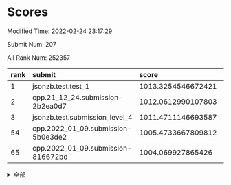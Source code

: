 # Scores

Modified Time: 2022-02-24 23:17:29

Submit Num: 207

All Rank Num: 252357

| rank |               submit               |       score        |       sigma        | pk_num |
| :--- | :--------------------------------- | :----------------- | :----------------- | :----- |
| 1    | jsonzb.test.test_1                 | 1013.3254546672421 | 0.8064458261152283 | 4876   |
| 2    | cpp.21_12_24.submission-2b2ea0d7   | 1012.0612990107803 | 0.801629469974113  | 4874   |
| 3    | jsonzb.test.submission_level_4     | 1011.4711146693587 | 0.7881912218996946 | 4878   |
| 54   | cpp.2022_01_09.submission-5b0e3de2 | 1005.4733667809812 | 0.7233823556467579 | 4878   |
| 65   | cpp.2022_01_09.submission-816672bd | 1004.069927865426  | 0.7158047808406132 | 4873   |


<details>
<summary>全部</summary>

| rank |                 submit                 |       score        |       sigma        | pk_num |
| :--- | :------------------------------------- | :----------------- | :----------------- | :----- |
| 1    | jsonzb.test.test_1                     | 1013.3254546672421 | 0.8064458261152283 | 4876   |
| 2    | cpp.21_12_24.submission-2b2ea0d7       | 1012.0612990107803 | 0.801629469974113  | 4874   |
| 3    | jsonzb.test.submission_level_4         | 1011.4711146693587 | 0.7881912218996946 | 4878   |
| 4    | gobigger.level_3.submission_level_3_40 | 1011.2472159610729 | 0.7605439148402354 | 4881   |
| 5    | gobigger.level_3.submission_level_3_34 | 1011.1305800208788 | 0.770778532966233  | 4880   |
| 6    | gobigger.level_3.submission_level_3_36 | 1010.9186865182614 | 0.7613383618932834 | 4870   |
| 7    | gobigger.level_3.submission_level_3_11 | 1010.8998186485225 | 0.7914014555224634 | 4876   |
| 8    | gobigger.level_3.submission_level_3_33 | 1010.8761058095326 | 0.76901566007328   | 4876   |
| 9    | gobigger.level_3.submission_level_3_15 | 1010.8735497064396 | 0.7565258349168236 | 4875   |
| 10   | gobigger.level_3.submission_level_3_1  | 1010.8003209460346 | 0.7717257077781275 | 4874   |
| 11   | gobigger.level_3.submission_level_3_38 | 1010.7374139513026 | 0.7541520182125805 | 4874   |
| 12   | gobigger.level_3.submission_level_3_45 | 1010.549443135204  | 0.7680448423724239 | 4881   |
| 13   | gobigger.level_3.submission_level_3_27 | 1010.5468974633474 | 0.7445726322797033 | 4875   |
| 14   | gobigger.level_3.submission_level_3_43 | 1010.5010789400758 | 0.7737831515871448 | 4885   |
| 15   | gobigger.level_3.submission_level_3_30 | 1010.4753094804288 | 0.7433206023944714 | 4875   |
| 16   | gobigger.level_3.submission_level_3_21 | 1010.3832546246286 | 0.7553485509060969 | 4874   |
| 17   | gobigger.level_3.submission_level_3_3  | 1010.377375664833  | 0.7722003741849949 | 4874   |
| 18   | gobigger.level_3.submission_level_3_0  | 1010.3203450907366 | 0.7535508092259586 | 4873   |
| 19   | gobigger.level_3.submission_level_3_24 | 1010.303310877466  | 0.7457644390476907 | 4877   |
| 20   | gobigger.level_3.submission_level_3_2  | 1010.2857666967143 | 0.7391417983022444 | 4871   |
| 21   | gobigger.level_3.submission_level_3_17 | 1010.2841816587369 | 0.7667207345954363 | 4875   |
| 22   | gobigger.level_3.submission_level_3_7  | 1010.2074955575018 | 0.751418310080971  | 4880   |
| 23   | gobigger.level_3.submission_level_3_25 | 1010.1555502991428 | 0.7458051598469109 | 4876   |
| 24   | gobigger.level_3.submission_level_3_20 | 1010.1243638794006 | 0.7370936354596485 | 4869   |
| 25   | gobigger.level_3.submission_level_3_37 | 1010.0895265156156 | 0.7763526920001104 | 4877   |
| 26   | gobigger.level_3.submission_level_3_47 | 1009.9854254794882 | 0.7655083439157633 | 4877   |
| 27   | gobigger.level_3.submission_level_3_35 | 1009.9569971708514 | 0.77922167391919   | 4879   |
| 28   | gobigger.level_3.submission_level_3_41 | 1009.9251602379152 | 0.7594317674317849 | 4879   |
| 29   | gobigger.level_3.submission_level_3_48 | 1009.923184027811  | 0.7452353780183122 | 4877   |
| 30   | gobigger.level_3.submission_level_3_28 | 1009.8623697657598 | 0.7492791151902793 | 4883   |
| 31   | gobigger.level_3.submission_level_3_46 | 1009.8310226733868 | 0.7508872624648791 | 4882   |
| 32   | gobigger.level_3.submission_level_3_42 | 1009.8167300268843 | 0.760521399077484  | 4873   |
| 33   | gobigger.level_3.submission_level_3_4  | 1009.7445635824995 | 0.7616793278887413 | 4878   |
| 34   | gobigger.level_3.submission_level_3_6  | 1009.6521091876373 | 0.7582795243040301 | 4875   |
| 35   | gobigger.level_3.submission_level_3_13 | 1009.5643548058375 | 0.7549815320824604 | 4876   |
| 36   | gobigger.level_3.submission_level_3_18 | 1009.5023886618299 | 0.738640480267763  | 4875   |
| 37   | gobigger.level_3.submission_level_3_12 | 1009.4531914060963 | 0.7733047066182719 | 4872   |
| 38   | gobigger.level_3.submission_level_3_10 | 1009.447975856848  | 0.7613359831326505 | 4872   |
| 39   | gobigger.level_3.submission_level_3_29 | 1009.4434131654566 | 0.7537099028705634 | 4874   |
| 40   | gobigger.level_3.submission_level_3_23 | 1009.4340150814505 | 0.7504712349432353 | 4875   |
| 41   | gobigger.level_3.submission_level_3_9  | 1009.3857750806432 | 0.7497786584208866 | 4872   |
| 42   | gobigger.level_3.submission_level_3_39 | 1009.201315666021  | 0.742715026572444  | 4880   |
| 43   | gobigger.level_3.submission_level_3_19 | 1009.0200588071397 | 0.7532179124500448 | 4872   |
| 44   | gobigger.level_3.submission_level_3_5  | 1008.9593150205059 | 0.7446678218000152 | 4879   |
| 45   | gobigger.level_3.submission_level_3_31 | 1008.9279730132337 | 0.7540893621209646 | 4878   |
| 46   | gobigger.level_3.submission_level_3_16 | 1008.8347214344464 | 0.7608484968016039 | 4881   |
| 47   | gobigger.level_3.submission_level_3_32 | 1008.7418050639419 | 0.733506517012806  | 4875   |
| 48   | gobigger.level_3.submission_level_3_14 | 1008.6803048926556 | 0.7472867907224336 | 4882   |
| 49   | gobigger.level_3.submission_level_3_49 | 1008.6398674906651 | 0.7545364815891098 | 4879   |
| 50   | gobigger.level_3.submission_level_3_44 | 1008.5421514223268 | 0.7570984724716352 | 4879   |
| 51   | gobigger.level_3.submission_level_3_22 | 1008.5410392118747 | 0.7453743216184346 | 4878   |
| 52   | gobigger.level_3.submission_level_3_26 | 1008.2803323511296 | 0.7492321462283656 | 4878   |
| 53   | gobigger.level_3.submission_level_3_8  | 1007.7457250755879 | 0.7418334561761784 | 4876   |
| 54   | cpp.2022_01_09.submission-5b0e3de2     | 1005.4733667809812 | 0.7233823556467579 | 4878   |
| 55   | gobigger.level_1.submission_level_1_31 | 1005.2931591438404 | 0.7163529828613444 | 4876   |
| 56   | gobigger.level_1.submission_level_1_45 | 1005.1678061314759 | 0.7278116430840289 | 4877   |
| 57   | gobigger.level_1.submission_level_1_29 | 1004.8057550701703 | 0.7115785392411267 | 4874   |
| 58   | gobigger.level_1.submission_level_1_34 | 1004.6133739375858 | 0.708445317235748  | 4878   |
| 59   | gobigger.level_1.submission_level_1_16 | 1004.4870639471889 | 0.724469237343835  | 4879   |
| 60   | gobigger.level_1.submission_level_1_39 | 1004.2915980798634 | 0.7293227189200637 | 4883   |
| 61   | gobigger.level_1.submission_level_1_0  | 1004.2567180249764 | 0.7155652696017495 | 4865   |
| 62   | gobigger.level_1.submission_level_1_9  | 1004.1479496795007 | 0.7153102005214024 | 4878   |
| 63   | gobigger.level_1.submission_level_1_32 | 1004.1101118596902 | 0.7230503927448835 | 4878   |
| 64   | gobigger.level_1.submission_level_1_1  | 1004.0895872972548 | 0.7135881945094754 | 4874   |
| 65   | cpp.2022_01_09.submission-816672bd     | 1004.069927865426  | 0.7158047808406132 | 4873   |
| 66   | gobigger.level_1.submission_level_1_11 | 1003.9465032016878 | 0.7176657262086849 | 4875   |
| 67   | gobigger.level_1.submission_level_1_26 | 1003.8773959412866 | 0.7278897766477692 | 4878   |
| 68   | gobigger.level_1.submission_level_1_23 | 1003.8671851202859 | 0.706075119642457  | 4880   |
| 69   | gobigger.level_1.submission_level_1_18 | 1003.7860993209996 | 0.7229868437024988 | 4875   |
| 70   | gobigger.level_1.submission_level_1_10 | 1003.7668841817386 | 0.7198917243228307 | 4876   |
| 71   | gobigger.level_1.submission_level_1_24 | 1003.7436913412128 | 0.7124139282299561 | 4883   |
| 72   | gobigger.level_1.submission_level_1_7  | 1003.6465235096705 | 0.7051403776948135 | 4878   |
| 73   | gobigger.level_1.submission_level_1_30 | 1003.5562771799005 | 0.7269089611152587 | 4874   |
| 74   | gobigger.level_1.submission_level_1_47 | 1003.5141405868642 | 0.7233428793450509 | 4879   |
| 75   | gobigger.level_1.submission_level_1_12 | 1003.5112039591912 | 0.7071336194671978 | 4873   |
| 76   | gobigger.level_1.submission_level_1_6  | 1003.4918846070167 | 0.7160869288782435 | 4880   |
| 77   | gobigger.level_1.submission_level_1_2  | 1003.4579484002044 | 0.711083040205529  | 4882   |
| 78   | gobigger.level_1.submission_level_1_37 | 1003.4466851779256 | 0.7207003035280998 | 4875   |
| 79   | gobigger.level_1.submission_level_1_46 | 1003.4228152904651 | 0.7191223287919145 | 4877   |
| 80   | gobigger.level_1.submission_level_1_21 | 1003.4003936873578 | 0.7109667167922304 | 4878   |
| 81   | gobigger.level_1.submission_level_1_36 | 1003.393959407588  | 0.7195430494042783 | 4878   |
| 82   | gobigger.level_1.submission_level_1_48 | 1003.3827687151238 | 0.7070492568439369 | 4879   |
| 83   | gobigger.level_1.submission_level_1_13 | 1003.313841104814  | 0.7177493510068694 | 4879   |
| 84   | gobigger.level_1.submission_level_1_5  | 1003.2991065723417 | 0.7103144062619924 | 4870   |
| 85   | gobigger.level_1.submission_level_1_4  | 1003.267529932917  | 0.7200304832590274 | 4881   |
| 86   | gobigger.level_1.submission_level_1_22 | 1003.2163729211613 | 0.7088478066259952 | 4876   |
| 87   | gobigger.level_1.submission_level_1_3  | 1003.0978306280141 | 0.7127404185283802 | 4871   |
| 88   | gobigger.level_1.submission_level_1_41 | 1003.0408422944716 | 0.71198246952328   | 4874   |
| 89   | gobigger.level_1.submission_level_1_14 | 1003.0081164813447 | 0.7132655795978159 | 4879   |
| 90   | gobigger.level_1.submission_level_1_25 | 1002.9967310275971 | 0.7168696960456495 | 4874   |
| 91   | gobigger.level_1.submission_level_1_15 | 1002.895509760018  | 0.7042357422823119 | 4873   |
| 92   | gobigger.level_1.submission_level_1_20 | 1002.8855125946749 | 0.7061019860828626 | 4876   |
| 93   | gobigger.level_1.submission_level_1_42 | 1002.8674176271124 | 0.7148308935520891 | 4878   |
| 94   | gobigger.level_1.submission_level_1_27 | 1002.7494730919    | 0.7143984641589782 | 4876   |
| 95   | gobigger.level_1.submission_level_1_8  | 1002.7159898749823 | 0.7134509146382724 | 4880   |
| 96   | gobigger.level_1.submission_level_1_28 | 1002.7076201763812 | 0.7139353639588728 | 4872   |
| 97   | gobigger.level_1.submission_level_1_35 | 1002.6888982292274 | 0.7232722520904723 | 4877   |
| 98   | gobigger.level_1.submission_level_1_33 | 1002.6028237777588 | 0.7259875820317052 | 4878   |
| 99   | gobigger.level_1.submission_level_1_43 | 1002.5961938472639 | 0.7253467856479736 | 4872   |
| 100  | gobigger.level_1.submission_level_1_38 | 1002.568645418236  | 0.704584881221782  | 4872   |
| 101  | gobigger.level_1.submission_level_1_17 | 1002.5475593224108 | 0.7199806000107117 | 4877   |
| 102  | gobigger.level_1.submission_level_1_19 | 1002.5262894629019 | 0.7086770583932158 | 4878   |
| 103  | gobigger.level_1.submission_level_1_49 | 1002.4325579358398 | 0.709816688274517  | 4878   |
| 104  | gobigger.level_1.submission_level_1_44 | 1002.1157576648612 | 0.7074595079166359 | 4872   |
| 105  | gobigger.level_1.submission_level_1_40 | 1001.8871781127154 | 0.7108870758378805 | 4874   |
| 106  | gobigger.random.submission_random_1    | 997.4420342278388  | 0.706708425917516  | 4876   |
| 107  | gobigger.random.submission_random_3    | 997.361923808044   | 0.7106733228288488 | 4872   |
| 108  | gobigger.random.submission_random_32   | 997.1419465079869  | 0.7093287951075349 | 4881   |
| 109  | gobigger.random.submission_random_41   | 996.9052792683967  | 0.7154903000616104 | 4877   |
| 110  | gobigger.random.submission_random_47   | 996.8931775296916  | 0.7001888934216707 | 4880   |
| 111  | gobigger.random.submission_random_30   | 996.8889525750857  | 0.695418644968501  | 4872   |
| 112  | gobigger.random.submission_random_16   | 996.7807869548295  | 0.7126034020659281 | 4875   |
| 113  | gobigger.random.submission_random_19   | 996.6954152087941  | 0.7081931576116984 | 4871   |
| 114  | gobigger.random.submission_random_42   | 996.6493271894852  | 0.7234104687297062 | 4874   |
| 115  | gobigger.random.submission_random_26   | 996.6001199182033  | 0.7036461937453411 | 4881   |
| 116  | gobigger.random.submission_random_21   | 996.5155287947688  | 0.7054727250875059 | 4876   |
| 117  | gobigger.random.submission_random_2    | 996.5102918786241  | 0.7070883864752358 | 4874   |
| 118  | gobigger.random.submission_random_22   | 996.4684116934209  | 0.711442298675368  | 4881   |
| 119  | gobigger.random.submission_random_15   | 996.4030343185892  | 0.711686687598038  | 4878   |
| 120  | gobigger.random.submission_random_20   | 996.380746656001   | 0.712384858321633  | 4874   |
| 121  | gobigger.random.submission_random_39   | 996.2767158100534  | 0.7140375832765561 | 4879   |
| 122  | gobigger.random.submission_random_44   | 996.2405539995698  | 0.7167789210372532 | 4879   |
| 123  | gobigger.random.submission_random_34   | 996.1395405760435  | 0.7083984614080554 | 4879   |
| 124  | gobigger.random.submission_random_25   | 996.098891135268   | 0.6957613257879138 | 4869   |
| 125  | gobigger.random.submission_random_24   | 996.066959787547   | 0.7139353771551019 | 4878   |
| 126  | gobigger.random.submission_random_4    | 996.0532925223616  | 0.7270324135075904 | 4872   |
| 127  | gobigger.random.submission_random_43   | 996.0092297574733  | 0.7026822552153709 | 4878   |
| 128  | gobigger.random.submission_random_35   | 995.9566992648     | 0.7098854997634013 | 4880   |
| 129  | gobigger.random.submission_random_18   | 995.92437709146    | 0.704772042860673  | 4878   |
| 130  | gobigger.random.submission_random_49   | 995.9179141958722  | 0.7105201051821974 | 4874   |
| 131  | gobigger.random.submission_random_7    | 995.8736539219416  | 0.7192220017792977 | 4874   |
| 132  | gobigger.random.submission_random_9    | 995.8715415771794  | 0.6994166623220175 | 4879   |
| 133  | gobigger.random.submission_random_14   | 995.838630471757   | 0.7079965583298734 | 4877   |
| 134  | gobigger.random.submission_random_37   | 995.8175917491435  | 0.7006673175676557 | 4873   |
| 135  | gobigger.random.submission_random_23   | 995.7991710619     | 0.7232069072431855 | 4873   |
| 136  | gobigger.random.submission_random_48   | 995.7813153880311  | 0.70488487218329   | 4880   |
| 137  | gobigger.random.submission_random_13   | 995.758629996004   | 0.7052031961086344 | 4877   |
| 138  | gobigger.random.submission_random_29   | 995.7570763694101  | 0.7037320157115337 | 4874   |
| 139  | gobigger.random.submission_random_45   | 995.7528063857102  | 0.722777319978529  | 4877   |
| 140  | gobigger.random.submission_random_6    | 995.7248933494056  | 0.7170083739436844 | 4871   |
| 141  | gobigger.random.submission_random_33   | 995.7042504900227  | 0.717698920084367  | 4880   |
| 142  | gobigger.random.submission_random_28   | 995.6790598364877  | 0.7156187739199843 | 4875   |
| 143  | gobigger.random.submission_random_5    | 995.6555071475393  | 0.6948901196265741 | 4872   |
| 144  | gobigger.random.submission_random_0    | 995.6486086324647  | 0.7165043195703984 | 4874   |
| 145  | gobigger.random.submission_random_10   | 995.5596889545077  | 0.7150716856854312 | 4873   |
| 146  | gobigger.random.submission_random_8    | 995.5503453950313  | 0.7186886856420228 | 4877   |
| 147  | gobigger.random.submission_random_12   | 995.5256218049541  | 0.698599772259277  | 4882   |
| 148  | gobigger.random.submission_random_36   | 995.449689665821   | 0.7007965197545276 | 4874   |
| 149  | gobigger.random.submission_random_27   | 995.4009132661724  | 0.7249529000915171 | 4875   |
| 150  | gobigger.random.submission_random_38   | 995.2623134998468  | 0.720416292347874  | 4878   |
| 151  | gobigger.random.submission_random_17   | 994.9148015265077  | 0.7094813772363386 | 4883   |
| 152  | gobigger.random.submission_random_31   | 994.870992545261   | 0.7248760578635541 | 4877   |
| 153  | gobigger.random.submission_random_11   | 994.8395115209645  | 0.7175850267071353 | 4875   |
| 154  | gobigger.random.submission_random_46   | 994.7455584963168  | 0.6980093745931539 | 4876   |
| 155  | gobigger.random.submission_random_40   | 994.4035405533587  | 0.7031783723859372 | 4876   |
| 156  | gobigger.level_2.submission_level_2_22 | 993.7014525926201  | 0.7339284044414656 | 4879   |
| 157  | gobigger.level_2.submission_level_2_5  | 993.2033848635358  | 0.7264554668363755 | 4883   |
| 158  | gobigger.level_2.submission_level_2_44 | 993.2005570120516  | 0.7303415887142654 | 4870   |
| 159  | gobigger.level_2.submission_level_2_0  | 993.1328073880804  | 0.7278361777881495 | 4877   |
| 160  | gobigger.level_2.submission_level_2_37 | 993.1284892036376  | 0.7392763526257522 | 4875   |
| 161  | gobigger.level_2.submission_level_2_48 | 993.1266819400935  | 0.7356123048571753 | 4877   |
| 162  | gobigger.level_2.submission_level_2_20 | 993.1211558899255  | 0.7257261183360875 | 4879   |
| 163  | gobigger.level_2.submission_level_2_4  | 993.0085426217901  | 0.7234888531562624 | 4877   |
| 164  | gobigger.level_2.submission_level_2_7  | 992.9773130313401  | 0.7470919183576716 | 4878   |
| 165  | gobigger.level_2.submission_level_2_2  | 992.9752039203407  | 0.729971715531823  | 4879   |
| 166  | gobigger.level_2.submission_level_2_40 | 992.9552272120872  | 0.744942285256751  | 4878   |
| 167  | gobigger.level_2.submission_level_2_12 | 992.8953260635677  | 0.7340838169407957 | 4876   |
| 168  | gobigger.level_2.submission_level_2_1  | 992.8922420549095  | 0.7330764261787693 | 4878   |
| 169  | gobigger.level_2.submission_level_2_18 | 992.8663085736708  | 0.7370075544239054 | 4879   |
| 170  | gobigger.level_2.submission_level_2_24 | 992.790897036183   | 0.7252219221023132 | 4876   |
| 171  | gobigger.level_2.submission_level_2_49 | 992.7482641357955  | 0.7399472745208704 | 4875   |
| 172  | gobigger.level_2.submission_level_2_6  | 992.7317123048092  | 0.733314701292135  | 4873   |
| 173  | gobigger.level_2.submission_level_2_46 | 992.7018755845621  | 0.7395063028278756 | 4879   |
| 174  | gobigger.level_2.submission_level_2_3  | 992.6709040574195  | 0.7583495487384547 | 4873   |
| 175  | gobigger.level_2.submission_level_2_27 | 992.6247534262454  | 0.7341182591348905 | 4878   |
| 176  | gobigger.level_2.submission_level_2_21 | 992.3453431687952  | 0.7329686501790226 | 4876   |
| 177  | gobigger.level_2.submission_level_2_10 | 992.2774039241086  | 0.7446047602097737 | 4877   |
| 178  | gobigger.level_2.submission_level_2_43 | 992.2538960283746  | 0.7377535892003223 | 4869   |
| 179  | gobigger.level_2.submission_level_2_9  | 992.2134642451409  | 0.7523940942180183 | 4875   |
| 180  | gobigger.level_2.submission_level_2_29 | 992.1697890387428  | 0.7412058392170073 | 4875   |
| 181  | gobigger.level_2.submission_level_2_31 | 992.1180275179955  | 0.7442917432766618 | 4879   |
| 182  | gobigger.level_2.submission_level_2_25 | 991.9716659196246  | 0.7455414973735095 | 4881   |
| 183  | gobigger.level_2.submission_level_2_45 | 991.9306609292285  | 0.7652464831125037 | 4878   |
| 184  | gobigger.level_2.submission_level_2_36 | 991.8394468482951  | 0.7276181185041205 | 4879   |
| 185  | gobigger.level_2.submission_level_2_28 | 991.8101096585325  | 0.7641292885028427 | 4875   |
| 186  | gobigger.level_2.submission_level_2_41 | 991.7694471276035  | 0.7461741853108544 | 4881   |
| 187  | gobigger.level_2.submission_level_2_35 | 991.7528379003353  | 0.7654359922736077 | 4877   |
| 188  | gobigger.level_2.submission_level_2_38 | 991.7125040874865  | 0.7339842361966418 | 4878   |
| 189  | gobigger.level_2.submission_level_2_19 | 991.6677762930688  | 0.7355050765315443 | 4880   |
| 190  | gobigger.level_2.submission_level_2_47 | 991.5368783054405  | 0.7379828911785479 | 4879   |
| 191  | gobigger.level_2.submission_level_2_15 | 991.500454970119   | 0.7573840447204311 | 4879   |
| 192  | gobigger.level_2.submission_level_2_8  | 991.4540102842728  | 0.7446900733537006 | 4874   |
| 193  | gobigger.level_2.submission_level_2_39 | 991.4298055980872  | 0.7550164374197964 | 4880   |
| 194  | gobigger.level_2.submission_level_2_14 | 991.4268311320952  | 0.7461356635927882 | 4879   |
| 195  | gobigger.level_2.submission_level_2_32 | 991.3985252027197  | 0.7503659099461489 | 4879   |
| 196  | gobigger.level_2.submission_level_2_34 | 991.3704938358908  | 0.7602759204508588 | 4874   |
| 197  | gobigger.level_2.submission_level_2_16 | 991.1845467858826  | 0.7558992270343887 | 4876   |
| 198  | gobigger.level_2.submission_level_2_23 | 991.1162355104512  | 0.7580309723790208 | 4878   |
| 199  | gobigger.level_2.submission_level_2_42 | 990.9101981673549  | 0.7518282645392077 | 4877   |
| 200  | gobigger.level_2.submission_level_2_30 | 990.887263526912   | 0.7616898541358627 | 4878   |
| 201  | gobigger.level_2.submission_level_2_11 | 990.8729567370904  | 0.7708618249225392 | 4876   |
| 202  | gobigger.level_2.submission_level_2_17 | 990.8426813048537  | 0.7678477721147303 | 4877   |
| 203  | gobigger.level_2.submission_level_2_33 | 990.5101404913669  | 0.7711681554973061 | 4874   |
| 204  | gobigger.level_2.submission_level_2_26 | 990.4930867299554  | 0.7802339960365594 | 4870   |
| 205  | gobigger.level_2.submission_level_2_13 | 990.2699731615355  | 0.7820240997792628 | 4874   |
| 206  | gobigger.none.submission_none_1        | 977.1412543482317  | 1.3993140686720642 | 4878   |
| 207  | gobigger.none.submission_none_0        | 975.7493387333149  | 1.5035892158784652 | 4878   |

</details>
